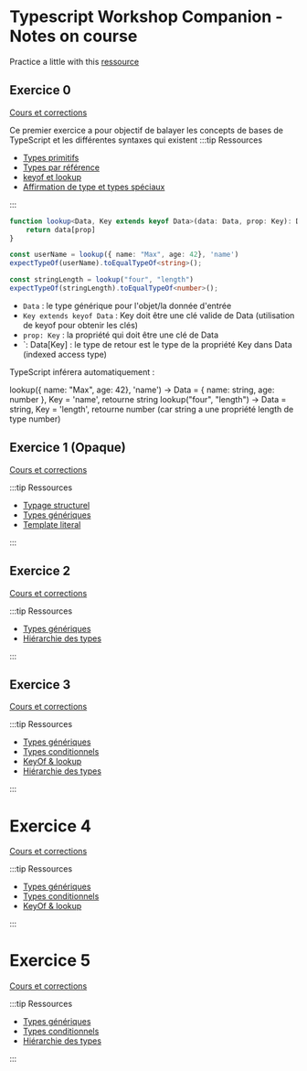 # Typescript Workshop Companion - Notes on course


Practice a little with this [ressource](https://typescript-workshop.github.io/typescript-workshop-companion) 

## Exercice 0
[Cours et corrections](https://typescript-workshop.github.io/typescript-workshop-companion/docs/atelier/types-primitifs/)


Ce premier exercice a pour objectif de balayer les concepts de bases de TypeScript et les différentes syntaxes qui existent
:::tip Ressources

- [Types primitifs](../typescript/types-primitifs.md)
- [Types par référence](../typescript/types-par-references.md)
- [keyof et lookup](../typescript/keyof-lookup.md)
- [Affirmation de type et types spéciaux](../typescript/types-speciaux-affirmation-de-types.md)

:::

```typescript
function lookup<Data, Key extends keyof Data>(data: Data, prop: Key): Data[Key] {
    return data[prop]
}

const userName = lookup({ name: "Max", age: 42}, 'name')
expectTypeOf(userName).toEqualTypeOf<string>();

const stringLength = lookup("four", "length")
expectTypeOf(stringLength).toEqualTypeOf<number>();
```

- `Data` : le type générique pour l'objet/la donnée d'entrée
- `Key extends keyof Data` : Key doit être une clé valide de Data (utilisation de keyof pour obtenir les clés)
- `prop: Key` : la propriété qui doit être une clé de Data
- `: Data[Key] : le type de retour est le type de la propriété Key dans Data (indexed access type)

TypeScript inférera automatiquement :

lookup({ name: "Max", age: 42}, 'name') → Data = { name: string, age: number }, Key = 'name', retourne string
lookup("four", "length") → Data = string, Key = 'length', retourne number (car string a une propriété length de type number)

## Exercice 1 (Opaque)
[Cours et corrections](https://typescript-workshop.github.io/typescript-workshop-companion/docs/atelier/opaque/)

:::tip Ressources

- [Typage structurel](../typescript/typage-structurel.md)
- [Types génériques](../typescript/generic.md)
- [Template literal](../typescript/template-literal.md)

:::

## Exercice 2

[Cours et corrections](https://typescript-workshop.github.io/typescript-workshop-companion/docs/atelier/construire-le-contexte/)

:::tip Ressources

- [Types génériques](../typescript/generic.md)
- [Hiérarchie des types](../typescript/type-hierarchy.md)

:::

## Exercice 3

[Cours et corrections](https://typescript-workshop.github.io/typescript-workshop-companion/docs/atelier/selectionner-une-table/)

:::tip Ressources

- [Types génériques](../typescript/generic.md)
- [Types conditionnels](../typescript/conditional-types.md)
- [KeyOf & lookup](../typescript/keyof-lookup.md)
- [Hiérarchie des types](../typescript/type-hierarchy.md)

:::

# Exercice 4
[Cours et corrections](https://github.com/typescript-workshop/typescript-workshop-companion/blob/main/docs/atelier/4-selectionner-des-champs.md)


:::tip Ressources

- [Types génériques](../typescript/generic.md)
- [Types conditionnels](../typescript/conditional-types.md)
- [KeyOf & lookup](../typescript/keyof-lookup.md)

:::


# Exercice 5
[Cours et corrections](https://github.com/typescript-workshop/typescript-workshop-companion/blob/main/docs/atelier/5-selectionner-tous-les-champs.md)

:::tip Ressources

- [Types génériques](../typescript/generic.md)
- [Types conditionnels](../typescript/conditional-types.md)
- [Hiérarchie des types](../typescript/type-hierarchy.md)

:::
